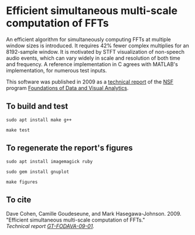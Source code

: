 # Efficient simultaneous multi-scale computation of FFTs

An efficient algorithm for simultaneously computing FFTs at
multiple window sizes is introduced. It requires 42% fewer
complex multiplies for an 8192-sample window. It is motivated
by STFT visualization of non-speech audio events,
which can vary widely in scale and resolution of both time
and frequency. A reference implementation in C agrees with
MATLAB's implementation, for numerous test inputs.

This software was published in 2009 as a
[technical report](https://fodava.gatech.edu/visual-data-analytics-technical-reports-2009?page=3)
of the [NSF](https://nsf.gov/awardsearch/showAward?AWD_ID=0807329) program
[Foundations of Data and Visual Analytics](https://fodava.gatech.edu/about-us).

## To build and test

`sudo apt install make g++`

`make test`

## To regenerate the report's figures

`sudo apt install imagemagick ruby`

`sudo gem install gnuplot`

`make figures`

## To cite

Dave Cohen, Camille Goudeseune, and Mark Hasegawa-Johnson.  2009.  
"Efficient simultaneous multi-scale computation of FFTs."  
*Technical report [GT-FODAVA-09-01](gt-fodava-09-01.pdf).*

